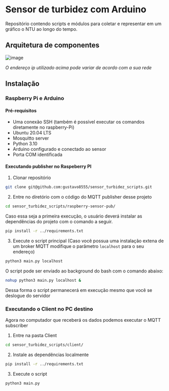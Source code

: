 # Sensor de turbidez com Arduino

Repositório contendo scripts e módulos para coletar e representar em um gráfico o NTU ao longo do tempo.

## Arquitetura de componentes
![image](https://github.com/gustavo8555/sensor_turbidez_scripts/assets/4447306/4bee0f93-0ae0-4e0e-9574-57541d153372)

*O endereço ip utilizado acima pode variar de acordo com a sua rede*

## Instalação

### Raspberry Pi e Arduino
#### Pré-requisitos 
- Uma conexão SSH (também é possível executar os comandos diretamente no raspberry-Pi)
- Ubuntu 20.04 LTS 
- Mosquitto server 
- Python 3.10
- Arduino configurado e conectado ao sensor
- Porta COM identificada 

#### Executando publisher no Raspeberry PI

1. Clonar repositório

```bash
git clone git@github.com:gustavo8555/sensor_turbidez_scripts.git
```

2. Entre no diretório com o código do MQTT publisher desse projeto

```bash
cd sensor_turbidez_scripts/raspberry-sensor-pub/
```

Caso essa seja a primeira execução, o usuário deverá instalar as dependências do projeto com o comando a seguir. 

```bash
pip install -r ../requirements.txt
```

3. Execute o script principal (Caso você possua uma instalação extena de um broker MQTT modifique o parâmetro `localhost` para o seu endereço)

```bash
python3 main.py localhost
```

O script pode ser enviado ao background do bash com o comando abaixo:

```bash
nohup python3 main.py localhost &
```

Dessa forma o script permanecerá em execução mesmo que você se deslogue do servidor

### Executando o Client no PC destino

Agora no computador que receberá os dados podemos executar o MQTT subscriber

1. Entre na pasta Client 

```bash
cd sensor_turbidez_scripts/client/
```

2. Instale as dependências localmente

```bash
pip install -r ../requirements.txt
```

3. Execute o script

```bash
python3 main.py 
```
